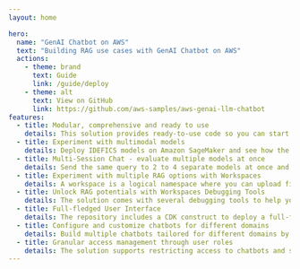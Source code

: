```yaml
---
layout: home

hero:
  name: "GenAI Chatbot on AWS"
  text: "Building RAG use cases with GenAI Chatbot on AWS"
  actions:
    - theme: brand
      text: Guide
      link: /guide/deploy
    - theme: alt
      text: View on GitHub
      link: https://github.com/aws-samples/aws-genai-llm-chatbot
features:
  - title: Modular, comprehensive and ready to use
    details: This solution provides ready-to-use code so you can start experimenting with a variety of Large Language Models and Multimodal Language Models, settings and prompts in your own AWS account.
  - title: Experiment with multimodal models
    details: Deploy IDEFICS models on Amazon SageMaker and see how the chatbot can answer questions about images, describe visual content, and generate text grounded in multiple images.
  - title: Multi-Session Chat - evaluate multiple models at once
    details: Send the same query to 2 to 4 separate models at once and see how each one responds based on its own learned history, context and access to the same powerful document retriever.
  - title: Experiment with multiple RAG options with Workspaces
    details: A workspace is a logical namespace where you can upload files for indexing and storage in one of the vector databases. You can select the embeddings model and text-splitting configuration of your choice.
  - title: Unlock RAG potentials with Workspaces Debugging Tools
    details: The solution comes with several debugging tools to help you debug RAG scenarios.
  - title: Full-fledged User Interface
    details: The repository includes a CDK construct to deploy a full-fledged UI built with React to interact with the deployed LLMs/MLMs as chatbots. Hosted on Amazon S3 and distributed with Amazon CloudFront.
  - title: Configure and customize chatbots for different domains
    details: Build multiple chatbots tailored for different domains by selecting underlying ML models, assigning workspaces, and customizing settings - all through an admin interface.
  - title: Granular access management through user roles
    details: The solution supports restricting access to chatbots and system functionality based on user roles.   
---
```

